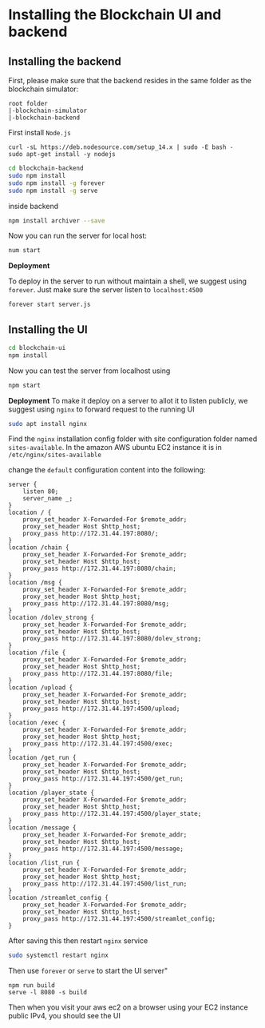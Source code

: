 # Installing the Blockchain UI and backend

## Installing the backend

First, please make sure that the backend resides in the same folder as the blockchain simulator:

```
root folder
|-blockchain-simulator
|-blockchain-backend
```

First install `Node.js`
```
curl -sL https://deb.nodesource.com/setup_14.x | sudo -E bash -
sudo apt-get install -y nodejs
```

```bash
cd blockchain-backend
sudo npm install
sudo npm install -g forever 
sudo npm install -g serve
```
inside backend
```bash
npm install archiver --save
```

Now you can run the server for local host:
```bash
num start
```

**Deployment**

To deploy in the server to run without maintain a shell, we suggest using ```forever```. Just make sure the server listen to ```localhost:4500```
```bash
forever start server.js
```

## Installing the UI
```bash
cd blockchain-ui
npm install
```

Now you can test the server from localhost using 
```bash
npm start
```

**Deployment**
To make it deploy on a server to allot it to listen publicly, we suggest using ```nginx``` to forward request to the running UI

```bash
sudo apt install nginx
```

Find the ```nginx``` installation config folder with site configuration folder named `sites-available`. In the amazon AWS ubuntu EC2 instance it is in `/etc/nginx/sites-available`

change the `default` configuration content into the following:
```
server {
    listen 80;
    server_name _;
}
location / {
    proxy_set_header X-Forwarded-For $remote_addr;
    proxy_set_header Host $http_host;
    proxy_pass http://172.31.44.197:8080/; 
}
location /chain {
    proxy_set_header X-Forwarded-For $remote_addr;
    proxy_set_header Host $http_host;
    proxy_pass http://172.31.44.197:8080/chain; 
}
location /msg {
    proxy_set_header X-Forwarded-For $remote_addr;
    proxy_set_header Host $http_host;
    proxy_pass http://172.31.44.197:8080/msg; 
}
location /dolev_strong {
    proxy_set_header X-Forwarded-For $remote_addr;
    proxy_set_header Host $http_host;
    proxy_pass http://172.31.44.197:8080/dolev_strong; 
}
location /file {
    proxy_set_header X-Forwarded-For $remote_addr;
    proxy_set_header Host $http_host;
    proxy_pass http://172.31.44.197:8080/file; 
}
location /upload {
    proxy_set_header X-Forwarded-For $remote_addr;
    proxy_set_header Host $http_host;
    proxy_pass http://172.31.44.197:4500/upload; 
}
location /exec {
    proxy_set_header X-Forwarded-For $remote_addr;
    proxy_set_header Host $http_host;
    proxy_pass http://172.31.44.197:4500/exec; 
}
location /get_run {
    proxy_set_header X-Forwarded-For $remote_addr;
    proxy_set_header Host $http_host;
    proxy_pass http://172.31.44.197:4500/get_run; 
}
location /player_state {
    proxy_set_header X-Forwarded-For $remote_addr;
    proxy_set_header Host $http_host;
    proxy_pass http://172.31.44.197:4500/player_state; 
}
location /message {
    proxy_set_header X-Forwarded-For $remote_addr;
    proxy_set_header Host $http_host;
    proxy_pass http://172.31.44.197:4500/message; 
}
location /list_run {
    proxy_set_header X-Forwarded-For $remote_addr;
    proxy_set_header Host $http_host;
    proxy_pass http://172.31.44.197:4500/list_run; 
}
location /streamlet_config {
    proxy_set_header X-Forwarded-For $remote_addr;
    proxy_set_header Host $http_host;
    proxy_pass http://172.31.44.197:4500/streamlet_config; 
}
```

After saving this then restart `nginx` service
```bash
sudo systemctl restart nginx
```
Then use `forever` or `serve` to start the UI server"
```
npm run build
serve -l 8080 -s build
```

Then when you visit your aws ec2 on a browser using your EC2 instance public IPv4, you should see the UI
